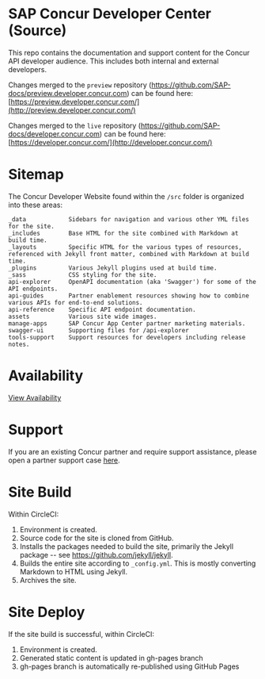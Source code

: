 
# SAP Concur Developer Center (Source)

<!--
[![REUSE status](https://api.reuse.software/badge/github.com/sap-docs/developer.concur.com)](https://api.reuse.software/info/github.com/sap-docs/developer.concur.com)
-->

This repo contains the documentation and support content for the Concur API developer audience. This includes both internal and external developers.  

Changes merged to the `preview` repository (https://github.com/SAP-docs/preview.developer.concur.com) can be found here: [https://preview.developer.concur.com/](http://preview.developer.concur.com/)

Changes merged to the `live` repository (https://github.com/SAP-docs/developer.concur.com) can be found here: [https://developer.concur.com/](http://developer.concur.com/)

# Sitemap

The Concur Developer Website found within the `/src` folder is organized into these areas:

```
_data            Sidebars for navigation and various other YML files for the site.
_includes        Base HTML for the site combined with Markdown at build time.
_layouts         Specific HTML for the various types of resources, referenced with Jekyll front matter, combined with Markdown at build time.
_plugins         Various Jekyll plugins used at build time.
_sass            CSS styling for the site.
api-explorer     OpenAPI documentation (aka 'Swagger') for some of the API endpoints.
api-guides       Partner enablement resources showing how to combine various APIs for end-to-end solutions.
api-reference    Specific API endpoint documentation.
assets           Various site wide images.
manage-apps      SAP Concur App Center partner marketing materials.
swagger-ui       Supporting files for /api-explorer
tools-support    Support resources for developers including release notes.
```

# Availability

[View Availability](https://stats.uptimerobot.com/P7BJ7ToVO)

# Support

If you are an existing Concur partner and require support assistance, please open a partner support case [here](https://na4.salesforce.com/secur/login_portal.jsp?orgId=00D600000007Dq3&portalId=06060000000PrEi).

# Site Build

Within CircleCI:

1. Environment is created.
1. Source code for the site is cloned from GitHub.
1. Installs the packages needed to build the site, primarily the Jekyll package  -- see https://github.com/jekyll/jekyll.
1. Builds the entire site according to `_config.yml`. This is mostly converting Markdown to HTML using Jekyll.
1. Archives the site.

# Site Deploy

If the site build is successful, within CircleCI:

1. Environment is created.
1. Generated static content is updated in gh-pages branch
1. gh-pages branch is automatically re-published using GitHub Pages
